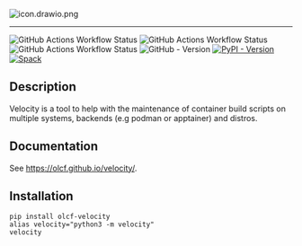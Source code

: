 ![icon.drawio.png](misc/artwork/icon_name.drawio.png)

-----------------------------------------------------------

![GitHub Actions Workflow Status](https://img.shields.io/github/actions/workflow/status/olcf/velocity/tests.yaml?style=flat-square&label=tests)
![GitHub Actions Workflow Status](https://img.shields.io/github/actions/workflow/status/olcf/velocity/docs.yaml?style=flat-square&label=docs)
![GitHub Actions Workflow Status](https://img.shields.io/github/actions/workflow/status/olcf/velocity/build.yaml?event=release&style=flat-square&label=build)
![GitHub - Version](https://img.shields.io/github/v/release/olcf/velocity?display_name=tag&style=flat-square&label=github&color=%23782D84)
[![PyPI - Version](https://img.shields.io/pypi/v/olcf-velocity?style=flat-square&color=%23FFD242)](https://pypi.org/project/olcf-velocity)
[![Spack](https://img.shields.io/spack/v/py-olcf-velocity?style=flat-square&color=%230F3A80)](https://packages.spack.io/package.html?name=py-olcf-velocity)

## Description
Velocity is a tool to help with the maintenance of container build scripts on 
multiple systems, backends (e.g podman or apptainer) and distros.

## Documentation
See <https://olcf.github.io/velocity/>.

## Installation
``` commandline
pip install olcf-velocity
alias velocity="python3 -m velocity"
velocity
```

